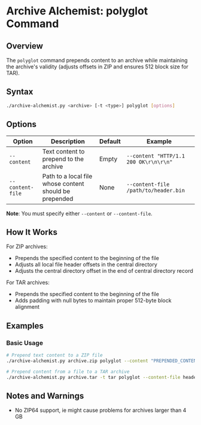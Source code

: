 # Archive Alchemist: polyglot Command

## Overview

The `polyglot` command prepends content to an archive while maintaining the archive's validity (adjusts offsets in ZIP and ensures 512 block size for TAR).

## Syntax

```bash
./archive-alchemist.py <archive> [-t <type>] polyglot [options]
```

## Options

| Option | Description | Default | Example |
|--------|-------------|---------|---------|
| `--content` | Text content to prepend to the archive | Empty | `--content "HTTP/1.1 200 OK\r\n\r\n"` |
| `--content-file` | Path to a local file whose content should be prepended | None | `--content-file /path/to/header.bin` |

**Note**: You must specify either `--content` or `--content-file`.

## How It Works

For ZIP archives:
- Prepends the specified content to the beginning of the file
- Adjusts all local file header offsets in the central directory
- Adjusts the central directory offset in the end of central directory record

For TAR archives:
- Prepends the specified content to the beginning of the file
- Adds padding with null bytes to maintain proper 512-byte block alignment

## Examples

### Basic Usage

```bash
# Prepend text content to a ZIP file
./archive-alchemist.py archive.zip polyglot --content "PREPENDED_CONTENT"

# Prepend content from a file to a TAR archive
./archive-alchemist.py archive.tar -t tar polyglot --content-file header.bin
```

## Notes and Warnings

- No ZIP64 support, ie might cause problems for archives larger than 4 GB